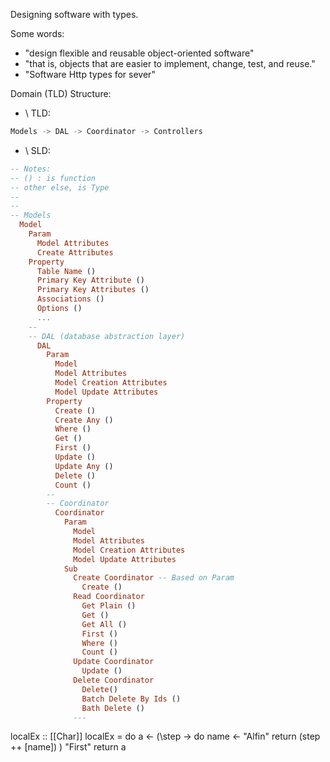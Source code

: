 
Designing software with types.

Some words:
- "design flexible and reusable object-oriented software"
- "that is, objects that are easier to implement, change, test, and reuse."
- "Software Http types for sever"

Domain (TLD) Structure:

- \ TLD:
```sh
Models -> DAL -> Coordinator -> Controllers
```
- \ SLD:
```hs
-- Notes:
-- () : is function
-- other else, is Type
-- 
--
-- Models
  Model
    Param
      Model Attributes
      Create Attributes
    Property
      Table Name ()
      Primary Key Attribute () 
      Primary Key Attributes ()
      Associations ()
      Options ()
      ...
    --
    -- DAL (database abstraction layer)
      DAL
        Param
          Model
          Model Attributes
          Model Creation Attributes
          Model Update Attributes
        Property
          Create ()
          Create Any ()
          Where ()
          Get ()
          First ()
          Update () 
          Update Any ()
          Delete () 
          Count ()
        --
        -- Coordinator
          Coordinator
            Param
              Model
              Model Attributes
              Model Creation Attributes
              Model Update Attributes
            Sub
              Create Coordinator -- Based on Param
                Create ()
              Read Coordinator
                Get Plain ()
                Get ()
                Get All ()
                First ()
                Where ()
                Count ()
              Update Coordinator
                Update ()
              Delete Coordinator
                Delete()
                Batch Delete By Ids ()
                Bath Delete ()
              ---
```
localEx :: [[Char]]
localEx = do
  a <- (\step -> do
          name <- "Alfin"
          return (step ++ [name])
        ) "First"
  return a